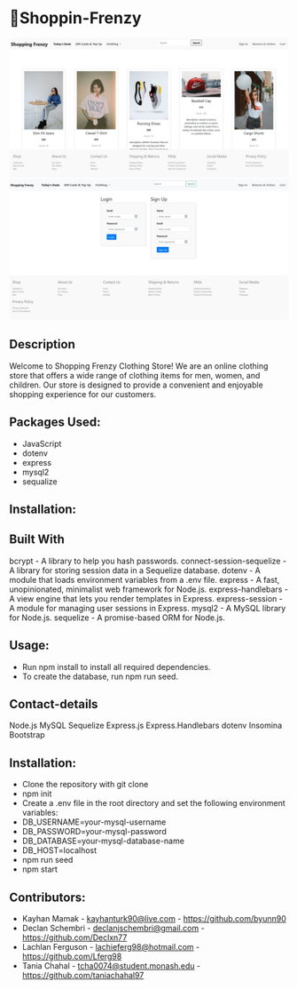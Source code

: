 # 🛒Shoppin-Frenzy

![demo](./assets/ss1.jpg)
![sign in demo](./assets/ss2.jpg)

## Description

Welcome to Shopping Frenzy Clothing Store! We are an online clothing store that offers a wide range of clothing items for men, women, and children. Our store is designed to provide a convenient and enjoyable shopping experience for our customers.

## Packages Used:

- JavaScript
- dotenv
- express
- mysql2
- sequalize

## Installation:

## Built With

bcrypt - A library to help you hash passwords.
connect-session-sequelize - A library for storing session data in a Sequelize database.
dotenv - A module that loads environment variables from a .env file.
express - A fast, unopinionated, minimalist web framework for Node.js.
express-handlebars - A view engine that lets you render templates in Express.
express-session - A module for managing user sessions in Express.
mysql2 - A MySQL library for Node.js.
sequelize - A promise-based ORM for Node.js.

## Usage:

- Run npm install to install all required dependencies.
- To create the database, run npm run seed.

## Contact-details

Node.js
MySQL
Sequelize
Express.js
Express.Handlebars
dotenv
Insomina
Bootstrap

## Installation:

- Clone the repository with git clone
- npm init
- Create a .env file in the root directory and set the following environment variables:
- DB_USERNAME=your-mysql-username
- DB_PASSWORD=your-mysql-password
- DB_DATABASE=your-mysql-database-name
- DB_HOST=localhost
- npm run seed
- npm start

## Contributors:

- Kayhan Mamak - kayhanturk90@live.com - https://github.com/byunn90
- Declan Schembri - declanjschembri@gmail.com - https://github.com/Declxn77
- Lachlan Ferguson - lachieferg98@hotmail.com - https://github.com/Lferg98
- Tania Chahal - tcha0074@student.monash.edu - https://github.com/taniachahal97
